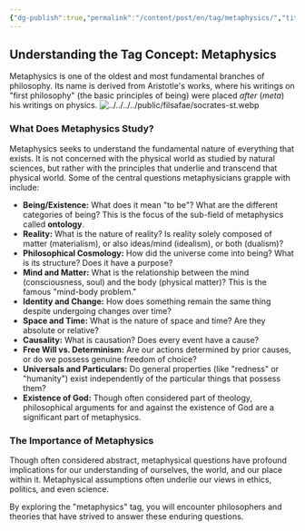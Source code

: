 ```yaml
---
{"dg-publish":true,"permalink":"/content/post/en/tag/metaphysics/","title":"Metaphysics"}
---
```



## Understanding the Tag Concept: Metaphysics

Metaphysics is one of the oldest and most fundamental branches of philosophy. Its name is derived from Aristotle's works, where his writings on "first philosophy" (the basic principles of being) were placed *after* (*meta*) his writings on physics.
![../../../../public/filsafae/socrates-st.webp](/img/user/public/filsafae/socrates-st.webp)
### What Does Metaphysics Study?

Metaphysics seeks to understand the fundamental nature of everything that exists. It is not concerned with the physical world as studied by natural sciences, but rather with the principles that underlie and transcend that physical world. Some of the central questions metaphysicians grapple with include:

* **Being/Existence:** What does it mean "to be"? What are the different categories of being? This is the focus of the sub-field of metaphysics called **ontology**.
* **Reality:** What is the nature of reality? Is reality solely composed of matter (materialism), or also ideas/mind (idealism), or both (dualism)?
* **Philosophical Cosmology:** How did the universe come into being? What is its structure? Does it have a purpose?
* **Mind and Matter:** What is the relationship between the mind (consciousness, soul) and the body (physical matter)? This is the famous "mind-body problem."
* **Identity and Change:** How does something remain the same thing despite undergoing changes over time?
* **Space and Time:** What is the nature of space and time? Are they absolute or relative?
* **Causality:** What is causation? Does every event have a cause?
* **Free Will vs. Determinism:** Are our actions determined by prior causes, or do we possess genuine freedom of choice?
* **Universals and Particulars:** Do general properties (like "redness" or "humanity") exist independently of the particular things that possess them?
* **Existence of God:** Though often considered part of theology, philosophical arguments for and against the existence of God are a significant part of metaphysics.

### The Importance of Metaphysics

Though often considered abstract, metaphysical questions have profound implications for our understanding of ourselves, the world, and our place within it. Metaphysical assumptions often underlie our views in ethics, politics, and even science.

By exploring the "metaphysics" tag, you will encounter philosophers and theories that have strived to answer these enduring questions.